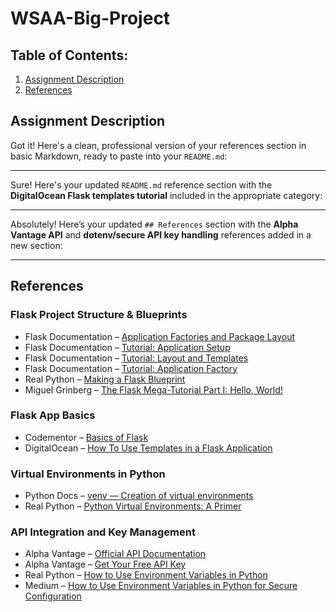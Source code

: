 # WSAA-Big-Project

## Table of Contents:
1. [Assignment Description](#assignment-description)
2. [References](#references)


## Assignment Description



Got it! Here's a clean, professional version of your references section in basic Markdown, ready to paste into your `README.md`:

---

Sure! Here's your updated `README.md` reference section with the **DigitalOcean Flask templates tutorial** included in the appropriate category:

---

Absolutely! Here’s your updated `## References` section with the **Alpha Vantage API** and **dotenv/secure API key handling** references added in a new section:

---

## References

### Flask Project Structure & Blueprints
- Flask Documentation – [Application Factories and Package Layout](https://flask.palletsprojects.com/en/latest/patterns/packages/)
- Flask Documentation – [Tutorial: Application Setup](https://flask.palletsprojects.com/en/latest/tutorial/)
- Flask Documentation – [Tutorial: Layout and Templates](https://flask.palletsprojects.com/en/latest/tutorial/layout/)
- Flask Documentation – [Tutorial: Application Factory](https://flask.palletsprojects.com/en/latest/tutorial/factory/)
- Real Python – [Making a Flask Blueprint](https://realpython.com/flask-blueprint/#making-a-flask-blueprint)
- Miguel Grinberg – [The Flask Mega-Tutorial Part I: Hello, World!](https://blog.miguelgrinberg.com/post/the-flask-mega-tutorial-part-i-hello-world)

### Flask App Basics
- Codementor – [Basics of Flask](https://www.codementor.io/@overiq/basics-of-flask-fzvh8ueed)
- DigitalOcean – [How To Use Templates in a Flask Application](https://www.digitalocean.com/community/tutorials/how-to-use-templates-in-a-flask-application)

### Virtual Environments in Python
- Python Docs – [venv — Creation of virtual environments](https://docs.python.org/3/library/venv.html)
- Real Python – [Python Virtual Environments: A Primer](https://realpython.com/python-virtual-environments-a-primer/)

### API Integration and Key Management
- Alpha Vantage – [Official API Documentation](https://www.alphavantage.co/documentation/)
- Alpha Vantage – [Get Your Free API Key](https://www.alphavantage.co/support/#api-key)
- Real Python – [How to Use Environment Variables in Python](https://realpython.com/flask-database/)
- Medium – [How to Use Environment Variables in Python for Secure Configuration](https://medium.com/datauniverse/how-to-use-environment-variables-in-python-for-secure-configuration-12d56c7f0a8c)


